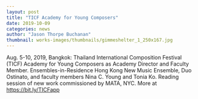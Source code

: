 ```yaml
---
layout: post
title: "TICF Academy for Young Composers"
date: 2019-10-09
categories: news
author: "Jason Thorpe Buchanan"
thumbnail: works-images/thumbnails/gimmeshelter_1_250x167.jpg
---
```


Aug. 5-10, 2019, Bangkok: Thailand International Composition Festival (TICF) Academy for Young Composers as Academy Director and Faculty Member. Ensembles-in-Residence Hong Kong New Music Ensemble, Duo Ostinato, and faculty members Nina C. Young and Tonia Ko. Reading session of new work commissioned by MATA, NYC. More at https://bit.ly/TICFapp
